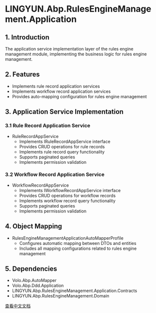 # LINGYUN.Abp.RulesEngineManagement.Application

## 1. Introduction

The application service implementation layer of the rules engine management module, implementing the business logic for rules engine management.

## 2. Features

* Implements rule record application services
* Implements workflow record application services
* Provides auto-mapping configuration for rules engine management

## 3. Application Service Implementation

### 3.1 Rule Record Application Service

* RuleRecordAppService
  * Implements IRuleRecordAppService interface
  * Provides CRUD operations for rule records
  * Implements rule record query functionality
  * Supports paginated queries
  * Implements permission validation

### 3.2 Workflow Record Application Service

* WorkflowRecordAppService
  * Implements IWorkflowRecordAppService interface
  * Provides CRUD operations for workflow records
  * Implements workflow record query functionality
  * Supports paginated queries
  * Implements permission validation

## 4. Object Mapping

* RulesEngineManagementApplicationAutoMapperProfile
  * Configures automatic mapping between DTOs and entities
  * Includes all mapping configurations related to rules engine management

## 5. Dependencies

* Volo.Abp.AutoMapper
* Volo.Abp.Ddd.Application
* LINGYUN.Abp.RulesEngineManagement.Application.Contracts
* LINGYUN.Abp.RulesEngineManagement.Domain

[查看中文文档](README.md)
